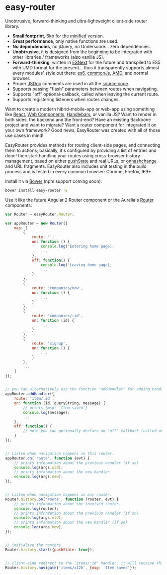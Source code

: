 # easy-router
Unobtrusive, forward-thinking and ultra-lightweight client-side router library.
* __Small footprint__, 6kb for the [minified](https://developers.google.com/closure/compiler/) version.
* __Great performance__, only native functions are used.
* __No dependencies__, no jQuery, no Underscore... zero dependencies.
* __Unobtrusive__, it is designed from the beginning to be integrated with other libraries / frameworks (also vanilla JS).
* __Forward-thinking__, written in [ESNext](https://babeljs.io/) for the future and transpiled to ES5 with UMD format for the present... thus it transparently supports almost every modules' style out there: [es6](https://github.com/lukehoban/es6features#modules), [commonJs](http://webpack.github.io/docs/commonjs.html), [AMD](http://requirejs.org/docs/commonjs.html), and normal browser.
* Proper [JSDoc](http://en.wikipedia.org/wiki/JSDoc) comments are used in all the [source code](https://github.com/rogerpadilla/easy-router/blob/master/js/easy-router.js).
* Supports passing "flash" parameters between routes when navigating.
* Supports "off" optional-callback, called when leaving the current route.
* Supports registering listeners when routes changes.

Want to create a modern hibrid-mobile-app or web-app using something like [React](https://facebook.github.io/react/), [Web Components](http://webcomponents.org/), [Handlebars](http://handlebarsjs.com/), or vanilla JS? Want to render in both sides, the backend and the front-end? Have an existing Backbone project and want to migrate? Want a router component for integrated it on your own framework? Good news, EasyRouter was created with all of those use cases in mind!

EasyRouter provides methods for routing client-side pages, and connecting them to actions; basically, it's configured by providing a list of entries and done! then start handling your routes using cross-browser history management, based on either [pushState](http://diveintohtml5.info/history.html) and real URLs, or [onhashchange](https://developer.mozilla.org/en-US/docs/DOM/window.onhashchange) and URL fragments. EasyRouter also includes unit testing in the build process and is tested in every common browser: Chrome, Firefox, IE9+.

Install it via [Bower](http://bower.io/) (npm support coming soon):
``` bash
bower install easy-router -S
```

Use it like the future Angular 2 Router component or the Aurelia's [Router](http://aurelia.io/get-started.html) components:

```javascript
var Router = easyRouter.Router;

var appRouter = new Router({
    map: [
        {
            route: '',
            on: function () {
                console.log('Entering home page);
                ...
            },
            off: function() {
                console.log('Leaving home page);   
                ...
            }
        },
        {
            route: 'companies/new',
            on: function () {
                ...
            }
        },
        {
            route: 'companies/:id',
            on: function (id) {
                ...
            }
        },
        {
            route: 'signup',
            on: function () {
                ...
            }
        },
		...
    ]
});


// you can alternatively use the function "addHandler" for adding handlers:
appRouter.addHandler({
    route: 'item/:id',
    on: function (id, queryString, message) {
        // prints {msg: 'Item saved'}
        console.log(message);
        ...
    },
    off: function() {
        // note you can optionally declare an 'off' callback (called on exit) for each handler.
    }
});


// Listen when navigation happens in this router.
appRouter.on('route', function (evt) {
    // prints information about the previous handler (if so)
    console.log(args.old);
    // prints information about the new handler
    console.log(args.new);    
});


// Listen when navigation happens in any router.
Router.history.on('route', function (router, evt) {
    // prints information about the involved router.
    console.log(router);
    // prints information about the previous handler (if so)
    console.log(args.old);
    // prints information about the new handler (if so)
    console.log(args.new);    
});


// initialize the routers.
Router.history.start({pushState: true});


// client-side redirect to the 'items/:id' handler, it will receive this custom message.
Router.history.navigate('items/a12b', {msg: 'Item saved'});

```